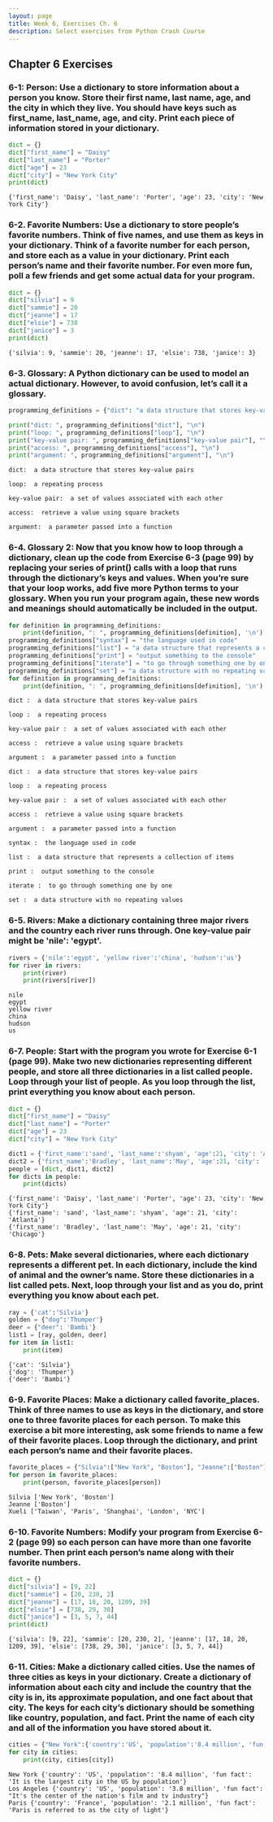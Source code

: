 ```yaml
---
layout: page
title: Week 6, Exercises Ch. 6
description: Select exercises from Python Crash Course
---
```


## Chapter 6 Exercises
### 6-1: Person: Use a dictionary to store information about a person you know. Store their first name, last name, age, and the city in which they live. You should have keys such as first_name, last_name, age, and city. Print each piece of information stored in your dictionary.


```python
dict = {}
dict["first_name"] = "Daisy"
dict["last_name"] = "Porter"
dict["age"] = 23
dict["city"] = "New York City"
print(dict)
```

    {'first_name': 'Daisy', 'last_name': 'Porter', 'age': 23, 'city': 'New York City'}


### 6-2. Favorite Numbers: Use a dictionary to store people’s favorite numbers. Think of five names, and use them as keys in your dictionary. Think of a favorite number for each person, and store each as a value in your dictionary. Print each person’s name and their favorite number. For even more fun, poll a few friends and get some actual data for your program.


```python
dict = {}
dict["silvia"] = 9
dict["sammie"] = 20
dict["jeanne"] = 17
dict["elsie"] = 738
dict["janice"] = 3
print(dict)
```

    {'silvia': 9, 'sammie': 20, 'jeanne': 17, 'elsie': 738, 'janice': 3}


### 6-3. Glossary: A Python dictionary can be used to model an actual dictionary. However, to avoid confusion, let’s call it a glossary.


```python
programming_definitions = {"dict": "a data structure that stores key-value pairs", "loop": "a repeating process", "key-value pair": "a set of values associated with each other", "access":"retrieve a value using square brackets", "argument":"a parameter passed into a function"}
```


```python
print("dict: ", programming_definitions["dict"], "\n")
print("loop: ", programming_definitions["loop"], "\n")
print("key-value pair: ", programming_definitions["key-value pair"], "\n")
print("access: ", programming_definitions["access"], "\n")
print("argument: ", programming_definitions["argument"], "\n")
```

    dict:  a data structure that stores key-value pairs 
    
    loop:  a repeating process 
    
    key-value pair:  a set of values associated with each other 
    
    access:  retrieve a value using square brackets 
    
    argument:  a parameter passed into a function 
    


### 6-4. Glossary 2: Now that you know how to loop through a dictionary, clean up the code from Exercise 6-3 (page 99) by replacing your series of print() calls with a loop that runs through the dictionary’s keys and values. When you’re sure that your loop works, add five more Python terms to your glossary. When you run your program again, these new words and meanings should automatically be included in the output.


```python
for definition in programming_definitions:
    print(definition, ": ", programming_definitions[definition], '\n')
programming_definitions["syntax"] = "the language used in code"
programming_definitions["list"] = "a data structure that represents a collection of items"
programming_definitions["print"] = "output something to the console"
programming_definitions["iterate"] = "to go through something one by one"
programming_definitions["set"] = "a data structure with no repeating values"
for definition in programming_definitions:
    print(definition, ": ", programming_definitions[definition], '\n')

```

    dict :  a data structure that stores key-value pairs 
    
    loop :  a repeating process 
    
    key-value pair :  a set of values associated with each other 
    
    access :  retrieve a value using square brackets 
    
    argument :  a parameter passed into a function 
    
    dict :  a data structure that stores key-value pairs 
    
    loop :  a repeating process 
    
    key-value pair :  a set of values associated with each other 
    
    access :  retrieve a value using square brackets 
    
    argument :  a parameter passed into a function 
    
    syntax :  the language used in code 
    
    list :  a data structure that represents a collection of items 
    
    print :  output something to the console 
    
    iterate :  to go through something one by one 
    
    set :  a data structure with no repeating values 
    


### 6-5. Rivers: Make a dictionary containing three major rivers and the country each river runs through. One key-value pair might be 'nile': 'egypt'.


```python
rivers = {'nile':'egypt', 'yellow river':'china', 'hudson':'us'}
for river in rivers:
    print(river)
    print(rivers[river])
```

    nile
    egypt
    yellow river
    china
    hudson
    us


### 6-7. People: Start with the program you wrote for Exercise 6-1 (page 99). Make two new dictionaries representing different people, and store all three dictionaries in a list called people. Loop through your list of people. As you loop through the list, print everything you know about each person.


```python
dict = {}
dict["first_name"] = "Daisy"
dict["last_name"] = "Porter"
dict["age"] = 23
dict["city"] = "New York City"

dict1 = {'first_name':'sand', 'last_name':'shyam', 'age':21, 'city': 'Atlanta'}
dict2 = {'first_name':'Bradley', 'last_name':'May', 'age':21, 'city': 'Chicago'}
people = [dict, dict1, dict2]
for dicts in people:
    print(dicts)
```

    {'first_name': 'Daisy', 'last_name': 'Porter', 'age': 23, 'city': 'New York City'}
    {'first_name': 'sand', 'last_name': 'shyam', 'age': 21, 'city': 'Atlanta'}
    {'first_name': 'Bradley', 'last_name': 'May', 'age': 21, 'city': 'Chicago'}


### 6-8. Pets: Make several dictionaries, where each dictionary represents a different pet. In each dictionary, include the kind of animal and the owner’s name. Store these dictionaries in a list called pets. Next, loop through your list and as you do, print everything you know about each pet.


```python
ray = {'cat':'Silvia'}
golden = {"dog":'Thumper'}
deer = {"deer": 'Bambi'}
list1 = [ray, golden, deer]
for item in list1:
    print(item)
```

    {'cat': 'Silvia'}
    {'dog': 'Thumper'}
    {'deer': 'Bambi'}


### 6-9. Favorite Places: Make a dictionary called favorite_places. Think of three names to use as keys in the dictionary, and store one to three favorite places for each person. To make this exercise a bit more interesting, ask some friends to name a few of their favorite places. Loop through the dictionary, and print each person’s name and their favorite places.


```python
favorite_places = {"Silvia":["New York", "Boston"], "Jeanne":["Boston"], "Xueli":["Taiwan", "Paris", "Shanghai", "London", "NYC"]}
for person in favorite_places:
    print(person, favorite_places[person])
```

    Silvia ['New York', 'Boston']
    Jeanne ['Boston']
    Xueli ['Taiwan', 'Paris', 'Shanghai', 'London', 'NYC']


### 6-10. Favorite Numbers: Modify your program from Exercise 6-2 (page 99) so each person can have more than one favorite number. Then print each person’s name along with their favorite numbers.


```python
dict = {}
dict["silvia"] = [9, 22]
dict["sammie"] = [20, 230, 2]
dict["jeanne"] = [17, 18, 20, 1209, 39]
dict["elsie"] = [738, 29, 30]
dict["janice"] = [3, 5, 7, 44]
print(dict)
```

    {'silvia': [9, 22], 'sammie': [20, 230, 2], 'jeanne': [17, 18, 20, 1209, 39], 'elsie': [738, 29, 30], 'janice': [3, 5, 7, 44]}


### 6-11. Cities: Make a dictionary called cities. Use the names of three cities as keys in your dictionary. Create a dictionary of information about each city and include the country that the city is in, its approximate population, and one fact about that city. The keys for each city’s dictionary should be something like country, population, and fact. Print the name of each city and all of the information you have stored about it.




```python
cities = {"New York":{'country':'US', 'population':'8.4 million', 'fun fact': "It is the largest city in the US by population"}, "Los Angeles":{"country": "US", "population":"3.8 million", "fun fact":"It's the center of the nation's film and tv industry"}, "Paris":{"country":"France", "population": "2.1 million", "fun fact":"Paris is referred to as the city of light"}}
for city in cities:
    print(city, cities[city])
```

    New York {'country': 'US', 'population': '8.4 million', 'fun fact': 'It is the largest city in the US by population'}
    Los Angeles {'country': 'US', 'population': '3.8 million', 'fun fact': "It's the center of the nation's film and tv industry"}
    Paris {'country': 'France', 'population': '2.1 million', 'fun fact': 'Paris is referred to as the city of light'}



```python

```
